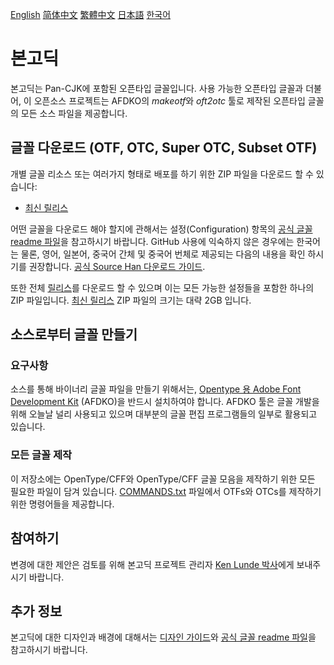 [English](https://github.com/adobe-fonts/source-han-sans/) [简体中文](README-CN.md) [繁體中文](README-TW.md) [日本語](README-JP.md) [한국어](README-KR.md)

# 본고딕

본고딕는 Pan-CJK에 포함된 오픈타입 글꼴입니다. 사용 가능한 오픈타입 글꼴과 더불어, 이 오픈소스 프로젝트는 AFDKO의 *makeotf*와 *oft2otc* 툴로 제작된 오픈타입 글꼴의 모든 소스 파일을 제공합니다.

## 글꼴 다운로드 (OTF, OTC, Super OTC, Subset OTF)

개별 글꼴 리소스 또는 여러가지 형태로 배포를 하기 위한 ZIP 파일을 다운로드 할 수 있습니다:

* [최신 릴리스](https://github.com/adobe-fonts/source-han-sans/tree/release)

어떤 글꼴을 다운로드 해야 할지에 관해서는 설정(Configuration) 항목의 [공식 글꼴 readme 파일](https://github.com/adobe-fonts/source-han-sans/raw/release/SourceHanSansReadMe.pdf)을 참고하시기 바랍니다. GitHub 사용에 익숙하지 않은 경우에는 한국어는 물론, 영어, 일본어, 중국어 간체 및 중국어 번체로 제공되는 다음의 내용을 확인 하시기를 권장합니다. [공식 Source Han 다운로드 가이드](https://github.com/adobe-fonts/source-han-serif/raw/release/download-guide-source-han.pdf).

또한 전체 [릴리스](../../releases)를 다운로드 할 수 있으며 이는 모든 가능한 설정들을 포함한 하나의 ZIP 파일입니다. [최신 릴리스](../../releases/latest) ZIP 파일의 크기는 대략 2GB 입니다.

## 소스로부터 글꼴 만들기

### 요구사항

소스를 통해 바이너리 글꼴 파일을 만들기 위해서는, [Opentype 용 Adobe Font Development Kit](https://github.com/adobe-type-tools/afdko/) (AFDKO)을 반드시 설치하여야 합니다. AFDKO 툴은 글꼴 개발을 위해 오늘날 널리 사용되고 있으며 대부분의 글꼴 편집 프로그램들의 일부로 활용되고 있습니다.

### 모든 글꼴 제작

이 저장소에는 OpenType/CFF와 OpenType/CFF 글꼴 모음을 제작하기 위한 모든 필요한 파일이 담겨 있습니다. [COMMANDS.txt](COMMANDS.txt) 파일에서 OTFs와 OTCs를 제작하기 위한 명령어들을 제공합니다.

## 참여하기

변경에 대한 제안은 검토를 위해 본고딕 프로젝트 관리자 [Ken Lunde 박사](mailto:lunde@adobe.com?subject=[GitHub]%20Source%20Han%20Sans)에게 보내주시기 바랍니다.

## 추가 정보

본고딕에 대한 디자인과 배경에 대해서는 [디자인 가이드](https://github.com/adobe-fonts/source-han-sans/raw/release/SourceHanSansDesignGuide.pdf)와 [공식 글꼴 readme 파일](https://github.com/adobe-fonts/source-han-sans/raw/release/SourceHanSansReadMe.pdf)을 참고하시기 바랍니다.
